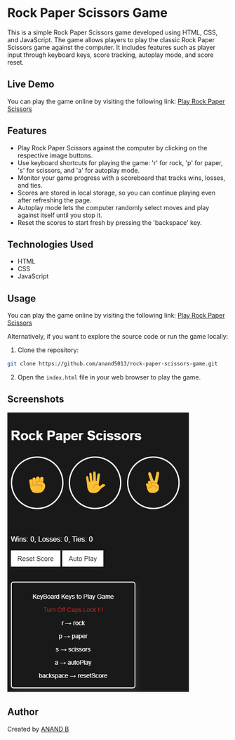 # Rock Paper Scissors Game

This is a simple Rock Paper Scissors game developed using HTML, CSS, and JavaScript. The game allows players to play the classic Rock Paper Scissors game against the computer. It includes features such as player input through keyboard keys, score tracking, autoplay mode, and score reset.

## Live Demo

You can play the game online by visiting the following link: [Play Rock Paper Scissors](https://anand5013.github.io/rock-paper-scissors-game/)

## Features

- Play Rock Paper Scissors against the computer by clicking on the respective image buttons.
- Use keyboard shortcuts for playing the game: 'r' for rock, 'p' for paper, 's' for scissors, and 'a' for autoplay mode.
- Monitor your game progress with a scoreboard that tracks wins, losses, and ties.
- Scores are stored in local storage, so you can continue playing even after refreshing the page.
- Autoplay mode lets the computer randomly select moves and play against itself until you stop it.
- Reset the scores to start fresh by pressing the 'backspace' key.

## Technologies Used

- HTML
- CSS
- JavaScript

## Usage

You can play the game online by visiting the following link: [Play Rock Paper Scissors](https://anand5013.github.io/rock-paper-scissors-game/)

Alternatively, if you want to explore the source code or run the game locally:

1. Clone the repository:

```bash
git clone https://github.com/anand5013/rock-paper-scissors-game.git
```

2. Open the `index.html` file in your web browser to play the game.

## Screenshots

![Gameplay Screenshot](Rock-Paper-Scissors.png)

## Author

Created by [ANAND B](https://github.com/Anand5013)
